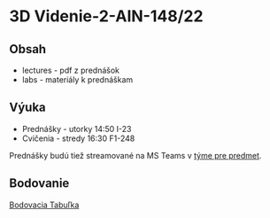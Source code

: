 # 3D Videnie-2-AIN-148/22

## Obsah

* lectures - pdf z prednášok
* labs - materiály k prednáškam

## Výuka

* Prednášky - utorky 14:50 I-23
* Cvičenia - stredy 16:30 F1-248

Prednášky budú tiež streamované na MS Teams v [týme pre predmet](https://teams.microsoft.com/l/team/19%3auYnwDH5gYcKyjenSHMOYGUdzfeEHwEVmuUlTQVDfEZQ1%40thread.tacv2/conversations?groupId=a14405e6-3b2b-46de-b93a-bcb47e7d9420&tenantId=ce31478d-6e7a-4ce7-8670-a5b9d51884f9).

## Bodovanie

[Bodovacia Tabuľka](https://docs.google.com/spreadsheets/d/1FvqkhFKG5m5TDBtJG77qKM5IXmrCHezGhQ6b0ZQIezM/edit?usp=sharing)
